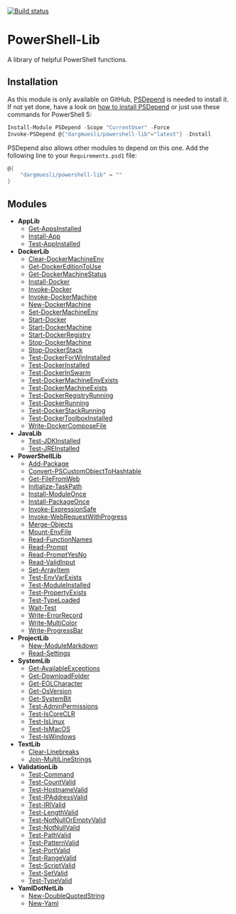 [![Build status](https://ci.appveyor.com/api/projects/status/1h40wstbd2gssy57/branch/master?svg=true)](https://ci.appveyor.com/project/Dargmuesli/powershell-lib/branch/master)

# PowerShell-Lib
A library of helpful PowerShell functions.

## Installation
As this module is only available on GitHub, [PSDepend](https://github.com/RamblingCookieMonster/PSDepend) is needed to install it. If not yet done, have a look on [how to install PSDepend](https://github.com/RamblingCookieMonster/PSDepend#installing-psdepend) or just use these commands for PowerShell 5:

```PowerShell
Install-Module PSDepend -Scope "CurrentUser" -Force
Invoke-PSDepend @{"dargmuesli/powershell-lib"="latest"} -Install
```

PSDepend also allows other modules to depend on this one. Add the following line to your `Requirements.psd1` file:

```PowerShell
@{
    "dargmuesli/powershell-lib" = ""
}
```

## Modules
- **AppLib**
  - [Get-AppsInstalled](PowerShell-Lib/Docs/Get-AppsInstalled.md)
  - [Install-App](PowerShell-Lib/Docs/Install-App.md)
  - [Test-AppInstalled](PowerShell-Lib/Docs/Test-AppInstalled.md)
- **DockerLib**
  - [Clear-DockerMachineEnv](PowerShell-Lib/Docs/Clear-DockerMachineEnv.md)
  - [Get-DockerEditionToUse](PowerShell-Lib/Docs/Get-DockerEditionToUse.md)
  - [Get-DockerMachineStatus](PowerShell-Lib/Docs/Get-DockerMachineStatus.md)
  - [Install-Docker](PowerShell-Lib/Docs/Install-Docker.md)
  - [Invoke-Docker](PowerShell-Lib/Docs/Invoke-Docker.md)
  - [Invoke-DockerMachine](PowerShell-Lib/Docs/Invoke-DockerMachine.md)
  - [New-DockerMachine](PowerShell-Lib/Docs/New-DockerMachine.md)
  - [Set-DockerMachineEnv](PowerShell-Lib/Docs/Set-DockerMachineEnv.md)
  - [Start-Docker](PowerShell-Lib/Docs/Start-Docker.md)
  - [Start-DockerMachine](PowerShell-Lib/Docs/Start-DockerMachine.md)
  - [Start-DockerRegistry](PowerShell-Lib/Docs/Start-DockerRegistry.md)
  - [Stop-DockerMachine](PowerShell-Lib/Docs/Stop-DockerMachine.md)
  - [Stop-DockerStack](PowerShell-Lib/Docs/Stop-DockerStack.md)
  - [Test-DockerForWinInstalled](PowerShell-Lib/Docs/Test-DockerForWinInstalled.md)
  - [Test-DockerInstalled](PowerShell-Lib/Docs/Test-DockerInstalled.md)
  - [Test-DockerInSwarm](PowerShell-Lib/Docs/Test-DockerInSwarm.md)
  - [Test-DockerMachineEnvExists](PowerShell-Lib/Docs/Test-DockerMachineEnvExists.md)
  - [Test-DockerMachineExists](PowerShell-Lib/Docs/Test-DockerMachineExists.md)
  - [Test-DockerRegistryRunning](PowerShell-Lib/Docs/Test-DockerRegistryRunning.md)
  - [Test-DockerRunning](PowerShell-Lib/Docs/Test-DockerRunning.md)
  - [Test-DockerStackRunning](PowerShell-Lib/Docs/Test-DockerStackRunning.md)
  - [Test-DockerToolboxInstalled](PowerShell-Lib/Docs/Test-DockerToolboxInstalled.md)
  - [Write-DockerComposeFile](PowerShell-Lib/Docs/Write-DockerComposeFile.md)
- **JavaLib**
  - [Test-JDKInstalled](PowerShell-Lib/Docs/Test-JDKInstalled.md)
  - [Test-JREInstalled](PowerShell-Lib/Docs/Test-JREInstalled.md)
- **PowerShellLib**
  - [Add-Package](PowerShell-Lib/Docs/Add-Package.md)
  - [Convert-PSCustomObjectToHashtable](PowerShell-Lib/Docs/Convert-PSCustomObjectToHashtable.md)
  - [Get-FileFromWeb](PowerShell-Lib/Docs/Get-FileFromWeb.md)
  - [Initialize-TaskPath](PowerShell-Lib/Docs/Initialize-TaskPath.md)
  - [Install-ModuleOnce](PowerShell-Lib/Docs/Install-ModuleOnce.md)
  - [Install-PackageOnce](PowerShell-Lib/Docs/Install-PackageOnce.md)
  - [Invoke-ExpressionSafe](PowerShell-Lib/Docs/Invoke-ExpressionSafe.md)
  - [Invoke-WebRequestWithProgress](PowerShell-Lib/Docs/Invoke-WebRequestWithProgress.md)
  - [Merge-Objects](PowerShell-Lib/Docs/Merge-Objects.md)
  - [Mount-EnvFile](PowerShell-Lib/Docs/Mount-EnvFile.md)
  - [Read-FunctionNames](PowerShell-Lib/Docs/Read-FunctionNames.md)
  - [Read-Prompt](PowerShell-Lib/Docs/Read-Prompt.md)
  - [Read-PromptYesNo](PowerShell-Lib/Docs/Read-PromptYesNo.md)
  - [Read-ValidInput](PowerShell-Lib/Docs/Read-ValidInput.md)
  - [Set-ArrayItem](PowerShell-Lib/Docs/Set-ArrayItem.md)
  - [Test-EnvVarExists](PowerShell-Lib/Docs/Test-EnvVarExists.md)
  - [Test-ModuleInstalled](PowerShell-Lib/Docs/Test-ModuleInstalled.md)
  - [Test-PropertyExists](PowerShell-Lib/Docs/Test-PropertyExists.md)
  - [Test-TypeLoaded](PowerShell-Lib/Docs/Test-TypeLoaded.md)
  - [Wait-Test](PowerShell-Lib/Docs/Wait-Test.md)
  - [Write-ErrorRecord](PowerShell-Lib/Docs/Write-ErrorRecord.md)
  - [Write-MultiColor](PowerShell-Lib/Docs/Write-MultiColor.md)
  - [Write-ProgressBar](PowerShell-Lib/Docs/Write-ProgressBar.md)
- **ProjectLib**
  - [New-ModuleMarkdown](PowerShell-Lib/Docs/New-ModuleMarkdown.md)
  - [Read-Settings](PowerShell-Lib/Docs/Read-Settings.md)
- **SystemLib**
  - [Get-AvailableExceptions](PowerShell-Lib/Docs/Get-AvailableExceptions.md)
  - [Get-DownloadFolder](PowerShell-Lib/Docs/Get-DownloadFolder.md)
  - [Get-EOLCharacter](PowerShell-Lib/Docs/Get-EOLCharacter.md)
  - [Get-OsVersion](PowerShell-Lib/Docs/Get-OsVersion.md)
  - [Get-SystemBit](PowerShell-Lib/Docs/Get-SystemBit.md)
  - [Test-AdminPermissions](PowerShell-Lib/Docs/Test-AdminPermissions.md)
  - [Test-IsCoreCLR](PowerShell-Lib/Docs/Test-IsCoreCLR.md)
  - [Test-IsLinux](PowerShell-Lib/Docs/Test-IsLinux.md)
  - [Test-IsMacOS](PowerShell-Lib/Docs/Test-IsMacOS.md)
  - [Test-IsWindows](PowerShell-Lib/Docs/Test-IsWindows.md)
- **TextLib**
  - [Clear-Linebreaks](PowerShell-Lib/Docs/Clear-Linebreaks.md)
  - [Join-MultiLineStrings](PowerShell-Lib/Docs/Join-MultiLineStrings.md)
- **ValidationLib**
  - [Test-Command](PowerShell-Lib/Docs/Test-Command.md)
  - [Test-CountValid](PowerShell-Lib/Docs/Test-CountValid.md)
  - [Test-HostnameValid](PowerShell-Lib/Docs/Test-HostnameValid.md)
  - [Test-IPAddressValid](PowerShell-Lib/Docs/Test-IPAddressValid.md)
  - [Test-IRIValid](PowerShell-Lib/Docs/Test-IRIValid.md)
  - [Test-LengthValid](PowerShell-Lib/Docs/Test-LengthValid.md)
  - [Test-NotNullOrEmptyValid](PowerShell-Lib/Docs/Test-NotNullOrEmptyValid.md)
  - [Test-NotNullValid](PowerShell-Lib/Docs/Test-NotNullValid.md)
  - [Test-PathValid](PowerShell-Lib/Docs/Test-PathValid.md)
  - [Test-PatternValid](PowerShell-Lib/Docs/Test-PatternValid.md)
  - [Test-PortValid](PowerShell-Lib/Docs/Test-PortValid.md)
  - [Test-RangeValid](PowerShell-Lib/Docs/Test-RangeValid.md)
  - [Test-ScriptValid](PowerShell-Lib/Docs/Test-ScriptValid.md)
  - [Test-SetValid](PowerShell-Lib/Docs/Test-SetValid.md)
  - [Test-TypeValid](PowerShell-Lib/Docs/Test-TypeValid.md)
- **YamlDotNetLib**
  - [New-DoubleQuotedString](PowerShell-Lib/Docs/New-DoubleQuotedString.md)
  - [New-Yaml](PowerShell-Lib/Docs/New-Yaml.md)
